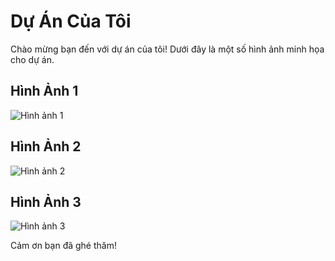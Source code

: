 # Dự Án Của Tôi

Chào mừng bạn đến với dự án của tôi! Dưới đây là một số hình ảnh minh họa cho dự án.

## Hình Ảnh 1
![Hình ảnh 1]([https://github.com/username/repo/raw/main/image1.png](https://github.com/nguyenquanghuy12345678/DACS2/blob/master/demo/home%20page.png))

## Hình Ảnh 2
![Hình ảnh 2]([https://github.com/username/repo/raw/main/image2.png](https://github.com/nguyenquanghuy12345678/DACS2/blob/master/demo/booking%20page.png))

## Hình Ảnh 3
![Hình ảnh 3]([https://github.com/username/repo/raw/main/image3.png](https://github.com/nguyenquanghuy12345678/DACS2/blob/master/demo/admin%20page.png))

Cảm ơn bạn đã ghé thăm!
